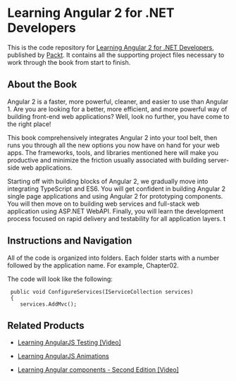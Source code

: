 


# Learning Angular 2 for .NET Developers
This is the code repository for [Learning Angular 2 for .NET Developers](https://www.packtpub.com/web-development/learning-angular-2-net-developers?utm_source=github&utm_medium=repository&utm_campaign=9781785884283), published by [Packt](https://www.packtpub.com/?utm_source=github). It contains all the supporting project files necessary to work through the book from start to finish.

## About the Book
Angular 2 is a faster, more powerful, cleaner, and easier to use than Angular 1. Are you are looking for a better, more efficient, and more powerful way of building front-end web applications? Well, look no further, you have come to the right place!

This book comprehensively integrates Angular 2 into your tool belt, then runs you through all the new options you now have on hand for your web apps. The frameworks, tools, and libraries mentioned here will make you productive and minimize the friction usually associated with building server-side web applications.

Starting off with building blocks of Angular 2, we gradually move into integrating TypeScript and ES6. You will get confident in building Angular 2 single page applications and using Angular 2 for prototyping components. You will then move on to building web services and full-stack web application using ASP.NET WebAPI. Finally, you will learn the development process focused on rapid delivery and testability for all application layers.
t

## Instructions and Navigation
All of the code is organized into folders. Each folder starts with a number followed by the application name. For example, Chapter02.



The code will look like the following:
```
 public void ConfigureServices(IServiceCollection services) 
 { 
    services.AddMvc();
```



## Related Products
* [Learning AngularJS Testing [Video]](https://www.packtpub.com/web-development/learning-angularjs-testing-video?utm_source=github&utm_medium=repository&utm_campaign=9781782174899)

* [Learning AngularJS Animations](https://www.packtpub.com/web-development/learning-angularjs-animations?utm_source=github&utm_medium=repository&utm_campaign=9781783984428)

* [Learning Angular components - Second Edition [Video]](https://www.packtpub.com/web-development/learning-angular-components-second-edition-video?utm_source=github&utm_medium=repository&utm_campaign=9781787125506)
